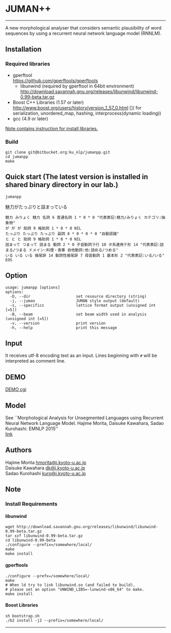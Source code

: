# JUMAN++
-----
A new morphological analyser that considers semantic plausibility of 
word sequences by using a recurrent neural network language model (RNNLM).

## Installation
### Required libraries
- gperftool  
 https://github.com/gperftools/gperftools
    * libunwind (required by gperftool in 64bit environment)  
    http://download.savannah.gnu.org/releases/libunwind/libunwind-0.99-beta.tar.gz
- Boost C++ Libraries (1.57 or later)  
 http://www.boost.org/users/history/version_1_57_0.html
[]( for serialization, unordered_map, hashing, interprocess(dynamic loading))
- gcc (4.9 or later)

[Note contains instruction for install libraries.](#markdown-header-note)

### Build
```
git clone git@bitbucket.org:ku_nlp/jumanpp.git
cd jumanpp
make
```
## Quick start (The latest version is installed in shared binary directory in our lab.)
```
jumanpp
```
魅力がたっぷりと詰まっている
```
魅力 みりょく 魅力 名詞 6 普通名詞 1 * 0 * 0 "代表表記:魅力/みりょく カテゴリ:抽象物"
が が が 助詞 9 格助詞 1 * 0 * 0 NIL
たっぷり たっぷり たっぷり 副詞 8 * 0 * 0 * 0 "自動認識"
と と と 助詞 9 格助詞 1 * 0 * 0 NIL
詰まって つまって 詰まる 動詞 2 * 0 子音動詞ラ行 10 タ系連用テ形 14 "代表表記:詰まる/つまる ドメイン:料理・食事 自他動詞:他:詰める/つめる"
いる いる いる 接尾辞 14 動詞性接尾辞 7 母音動詞 1 基本形 2 "代表表記:いる/いる"
EOS
```

## Option
```
usage: jumanpp [options] 
options:
  -D, --dir                    set resource directory (string) 
  -j, --juman                  JUMAN style output (default)
  -s, --specifics              lattice format output (unsigned int [=5])
  -B, --beam                   set beam width used in analysis (unsigned int [=5])
  -v, --version                print version
  -h, --help                   print this message
```

## Input
It receives utf-8 encoding text as an input.
Lines beginning with `#` will be interpreted as comment line.

## DEMO
[DEMO cgi](http://lotus.kuee.kyoto-u.ac.jp/~morita/rnnlm.cgi)

## Model
See ``Morphological Analysis for Unsegmented Languages using Recurrent Neural Network Language Model. Hajime Morita, Daisuke Kawahara, Sadao Kurohashi. EMNLP 2015''  
[link](http://aclweb.org/anthology/D/D15/D15-1276.pdf)

## Authors
Hajime Morita <hmorita@i.kyoto-u.ac.jp>  
Daisuke Kawahara <dk@i.kyoto-u.ac.jp>  
Sadao Kurohashi <kuro@i.kyoto-u.ac.jp>

## Note 

### Install Requirements
#### libunwind
```
wget http://download.savannah.gnu.org/releases/libunwind/libunwind-0.99-beta.tar.gz
tar xzf libunwind-0.99-beta.tar.gz
cd libunwind-0.99-beta
./configure --prefix=/somewhere/local/
make 
make install
```
#### gperftools
```
./configure --prefx=/somewhere/local/
make
# When ld try to link libunwind.so (and failed to build), 
# please set an option "UNWIND_LIBS=-lunwind-x86_64" to make.
make install
```
#### Boost Libraries 
```
sh bootstrap.sh
./b2 install -j2 --prefix=/somewhere/local/
```
----
